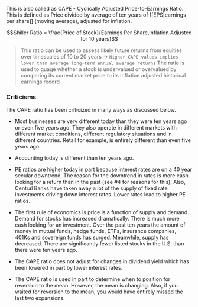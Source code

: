 This is also called as CAPE - Cyclically Adjusted Price-to-Earnings Ratio. This is defined as Price divided by average of ten years of [[EPS|earnings per share]] (moving average), adjusted for inflation. 

$$Shiller Ratio = \frac{Price of Stock}{Earnings Per Share,Inflation Adjusted for 10 years}$$

> This ratio can be used to assess likely future returns from equities over timescales of 10 to 20 years -> `Higher CAPE values implies lower than average long-term annual average returns`
> The ratio is used to guage whether a stock is undervalued or overvalued by comparing its current market price to its inflation adjusted historical earnings record

### Criticisms

The CAPE ratio has been criticized in many ways as discussed below.

-   Most businesses are very different today than they were ten years ago or even five years ago. They also operate in different markets with different market conditions, different regulatory situations and in different countries. Retail for example, is entirely different than even five years ago.

-   Accounting today is different than ten years ago.

-   PE ratios are higher today in part because interest rates are on a 40 year secular downtrend. The reason for the downtrend in rates is more cash looking for a return than in the past (see #4 for reasons for this). Also, Central Banks have taken away a lot of the supply of fixed rate investments driving down interest rates. Lower rates lead to higher PE ratios.

-   The first rule of economics is price is a function of supply and demand. Demand for stocks has increased dramatically. There is much more cash looking for an investment. Over the past ten years the amount of money in mutual funds, hedge funds, ETFs, insurance companies, 401Ks and sovereign funds has surged. Meanwhile, supply has decreased. There are significantly fewer listed stocks in the U.S. than there were ten years ago.

-   The CAPE ratio does not adjust for changes in dividend yield which has been lowered in part by lower interest rates.

-   The CAPE ratio is used in part to determine when to position for reversion to the mean. However, the mean is changing. Also, if you waited for reversion to the mean, you would have entirely missed the last two expansions.